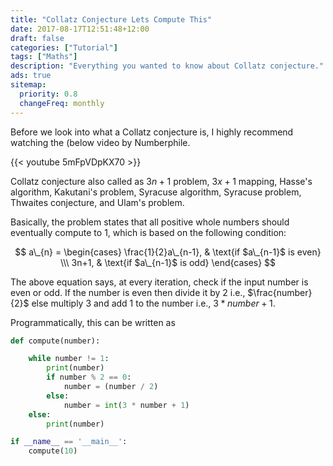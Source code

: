 ```yaml
---
title: "Collatz Conjecture Lets Compute This"
date: 2017-08-17T12:51:48+12:00
draft: false
categories: ["Tutorial"]
tags: ["Maths"]
description: "Everything you wanted to know about Collatz conjecture."
ads: true
sitemap:
  priority: 0.8
  changeFreq: monthly
---
```


Before we look into what a Collatz conjecture is, I highly recommend watching the (below video by Numberphile.

{{< youtube 5mFpVDpKX70 >}}

Collatz conjecture also called as $3n+1$ problem, $3x+1$ mapping, Hasse's algorithm, Kakutani's problem, Syracuse algorithm, Syracuse problem, Thwaites conjecture, and Ulam's problem.

Basically, the problem states that all positive whole numbers should eventually compute to $1$, which is based on the following condition:

$$
a\_{n} =
\begin{cases}
\frac{1}{2}a\_{n-1},  & \text{if $a\_{n-1}$ is even} \\\
3n+1, & \text{if $a\_{n-1}$ is odd}
\end{cases}
$$

The above equation says, at every iteration, check if the input number is even or odd. If the number is even then divide it by $2$ i.e., $\frac{number}{2}$ else multiply $3$ and add $1$ to the number i.e., $3 \ast number+1$.

Programmatically, this can be written as

```python
def compute(number):

    while number != 1:
        print(number)
        if number % 2 == 0:
            number = (number / 2)
        else:
            number = int(3 * number + 1)
    else:
        print(number)

if __name__ == '__main__':
    compute(10)
```

<script type="text/javascript" async
  src="https://cdnjs.cloudflare.com/ajax/libs/mathjax/2.7.1/MathJax.js?config=TeX-AMS-MML_HTMLorMML">
</script>
<script type="text/x-mathjax-config">
MathJax.Hub.Config({
  tex2jax: {inlineMath: [['$','$'], ['\\(','\\)']]}
});
</script>